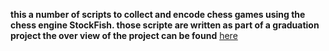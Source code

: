 **this a number of scripts to collect and encode chess games using the chess engine StockFish. those scripte are written as part of a graduation project the over view of the project can be found** 
[here](https://app.eraser.io/workspace/klSDA1OnkXKIXuUgumU4?origin=share)

